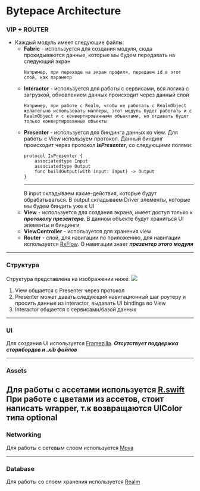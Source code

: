 # Bytepace Architecture

### VIP + ROUTER

- Каждый модуль имеет следующие файлы:
    - **Fabric** - используется для создания модуля, сюда прокидываются данные, которые мы будем передавать на следующий экран
        ```
        Например, при переходе на экран профиля, передаем id в этот слой, как параметр
        ```
    - **Interactor** - используется для работы с сервисами, вся логика с загрузкой, обновлением данных происходит через данный слой
        ```
        Например, при работе с Realm, чтобы не работать с RealmObject желательно использовать мапперы, этот модуль будет работать и с RealmObject и с конвертированными объектами, но отдавать будет только конвертированные объекты
        ```
    - **Presenter** - используется для биндинга данных ко view. Для работы с View используем протокол. Данный биндинг происходит через протокол ***IsPresenter***, со следующими полями:
        ```
        protocol IsPresenter {
            associatedtype Input
            associatedtype Output
            func buildOutput(with input: Input) -> Output
        }
        ```
        ***
        В input складываем какие-действия, которые будут обрабатываться. В output складываем Driver элементы, которые мы будем биндить уже к UI
    - **View** - используется для создания экрана, имеет доступ только к ***протоколу презентера***. В данном объекте будут храниться UI элементы и биндинги
    - **ViewController** - используется для хранения view
    - **Router** - слой, для навигации по приложению, для навигации используется [RxFlow](https://github.com/RxSwiftCommunity/RxFlow). О навигации знает ***презентер этого модуля***
---
### Структура
Структура представлена на изображении ниже:
![](https://miro.medium.com/max/2862/1*-Mfew6qvLQ-t-DSOkY23Aw.png)
1. View общается с Presenter через протокол
2. Presenter может давать следующий навигационный шаг роутеру и просить данные из interactor, выдавать UI bindings во View
3. Interactor общается с сервисами/базой данных

--- 
### UI

Для создания UI используется [Framezilla](https://github.com/Otbivnoe/Framezilla). 
***Отсутствует поддержка сторибордов и .xib файлов***

---
### Assets

Для работы с ассетами используется [R.swift](https://github.com/mac-cain13/R.swift)
При работе с цветами из ассетов, стоит написать wrapper, т.к возвращаются UIColor типа optional
---
### Networking

Для работы с сетевым слоем используется [Moya](https://github.com/Moya/Moya)

---
### Database

Для работы со слоем хранения используется [Realm](https://realm.io/docs/swift/latest)
